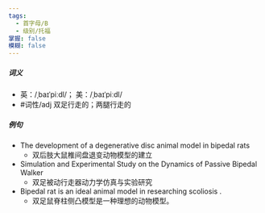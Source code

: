```yaml
---
tags:
  - 首字母/B
  - 级别/托福
掌握: false
模糊: false
---
```

##### 词义
- 英：/ˌbaɪˈpiːdl/； 美：/ˌbaɪˈpiːdl/
- #词性/adj  双足行走的；两腿行走的
##### 例句
- The development of a degenerative disc animal model in bipedal rats
	- 双后肢大鼠椎间盘退变动物模型的建立
- Simulation and Experimental Study on the Dynamics of Passive Bipedal Walker
	- 双足被动行走器动力学仿真与实验研究
- Bipedal rat is an ideal animal model in researching scoliosis .
	- 双足鼠脊柱侧凸模型是一种理想的动物模型。
